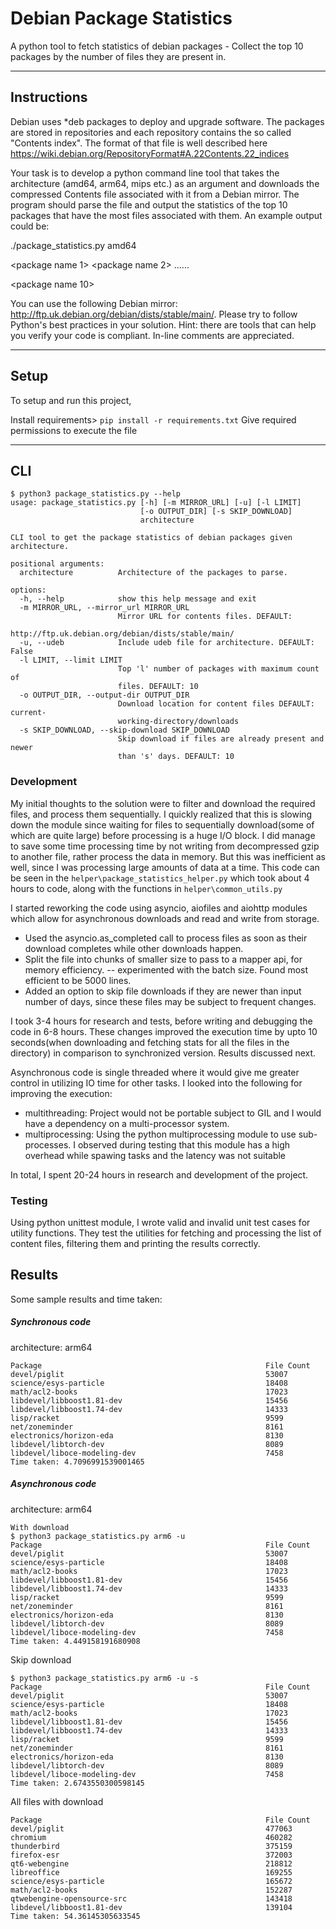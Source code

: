 # Debian Package Statistics
A python tool to fetch statistics of debian packages - Collect the top 10 packages by the number of files they are present in.

---

## Instructions

Debian uses *deb packages to deploy and upgrade software. The packages are stored in repositories and each repository contains the so called "Contents index". The format of that file is well described here https://wiki.debian.org/RepositoryFormat#A.22Contents.22_indices

 

Your task is to develop a python command line tool that takes the architecture (amd64, arm64, mips etc.) as an argument and downloads the compressed Contents file associated with it from a Debian mirror. The program should parse the file and output the statistics of the top 10 packages that have the most files associated with them. An example output could be:

 

./package_statistics.py amd64

 

<package name 1>         <number of files>
<package name 2>         <number of files>
......

<package name 10>         <number of files>
 

You can use the following Debian mirror: http://ftp.uk.debian.org/debian/dists/stable/main/. Please try to follow Python's best practices in your solution. Hint: there are tools that can help you verify your code is compliant. In-line comments are appreciated.

---

## Setup

To setup and run this project,

Install requirements> ``` pip install -r requirements.txt ```
Give required permissions to execute the file

---

## CLI

```
$ python3 package_statistics.py --help
usage: package_statistics.py [-h] [-m MIRROR_URL] [-u] [-l LIMIT]
                             [-o OUTPUT_DIR] [-s SKIP_DOWNLOAD]
                             architecture

CLI tool to get the package statistics of debian packages given architecture.

positional arguments:
  architecture          Architecture of the packages to parse.

options:
  -h, --help            show this help message and exit
  -m MIRROR_URL, --mirror_url MIRROR_URL
                        Mirror URL for contents files. DEFAULT:
                        http://ftp.uk.debian.org/debian/dists/stable/main/
  -u, --udeb            Include udeb file for architecture. DEFAULT: False
  -l LIMIT, --limit LIMIT
                        Top 'l' number of packages with maximum count of
                        files. DEFAULT: 10
  -o OUTPUT_DIR, --output-dir OUTPUT_DIR
                        Download location for content files DEFAULT: current-
                        working-directory/downloads
  -s SKIP_DOWNLOAD, --skip-download SKIP_DOWNLOAD
                        Skip download if files are already present and newer
                        than 's' days. DEFAULT: 10
```

### Development

My initial thoughts to the solution were to filter and download the required files, and process them sequentially. I quickly realized that this is slowing down the module since waiting for files to sequentially download(some of which are quite large) before processing is a huge I/O block.
I did manage to save some time processing time by not writing from decompressed gzip to another file, rather process the data in memory. But this was inefficient as well, since I was processing large amounts of data at a time.
This code can be seen in the ```helper\package_statistics_helper.py``` which took about 4 hours to code, along with the functions in ```helper\common_utils.py```

I started reworking the code using asyncio, aiofiles and aiohttp modules which allow for asynchronous downloads and read and write from storage.
- Used the asyncio.as_completed call to process files as soon as their download completes while other downloads happen.
- Split the file into chunks of smaller size to pass to a mapper api, for memory efficiency.
-- experimented with the batch size. Found most efficient to be 5000 lines.
- Added an option to skip file downloads if they are newer than input number of days, since these files may be subject to frequent changes.

I took 3-4 hours for research and tests, before writing and debugging the code in 6-8 hours. These changes improved the execution time by upto 10 seconds(when downloading and fetching stats for all the files in the directory) in comparison to synchronized version. Results discussed next.

Asynchronous code is single threaded where it would give me greater control in utilizing IO time for other tasks.
I looked into the following for improving the execution:
- multithreading: Project would not be portable subject to GIL and I would have a dependency on a multi-processor system.
- multiprocessing: Using the python multiprocessing module to use sub-processes. I observed during testing that this module has a high overhead while spawing tasks and the latency was not suitable

In total, I spent 20-24 hours in research and development of the project.
### Testing

Using python unittest module, I wrote valid and invalid unit test cases for utility functions. They test the utilities for fetching and processing the list of content files, filtering them and printing the results correctly.

## Results

Some sample results and time taken:

##### Synchronous code
architecture: arm64
```
Package                                                  File Count
devel/piglit                                             53007
science/esys-particle                                    18408
math/acl2-books                                          17023
libdevel/libboost1.81-dev                                15456
libdevel/libboost1.74-dev                                14333
lisp/racket                                              9599
net/zoneminder                                           8161
electronics/horizon-eda                                  8130
libdevel/libtorch-dev                                    8089
libdevel/liboce-modeling-dev                             7458
Time taken: 4.7096991539001465
```
##### Asynchronous code
architecture: arm64
```
With download
$ python3 package_statistics.py arm6 -u
Package                                                  File Count
devel/piglit                                             53007
science/esys-particle                                    18408
math/acl2-books                                          17023
libdevel/libboost1.81-dev                                15456
libdevel/libboost1.74-dev                                14333
lisp/racket                                              9599
net/zoneminder                                           8161
electronics/horizon-eda                                  8130
libdevel/libtorch-dev                                    8089
libdevel/liboce-modeling-dev                             7458
Time taken: 4.449158191680908
```
Skip download
```
$ python3 package_statistics.py arm6 -u -s
Package                                                  File Count
devel/piglit                                             53007
science/esys-particle                                    18408
math/acl2-books                                          17023
libdevel/libboost1.81-dev                                15456
libdevel/libboost1.74-dev                                14333
lisp/racket                                              9599
net/zoneminder                                           8161
electronics/horizon-eda                                  8130
libdevel/libtorch-dev                                    8089
libdevel/liboce-modeling-dev                             7458
Time taken: 2.6743550300598145
```
All files with download
```
Package                                                  File Count
devel/piglit                                             477063
chromium                                                 460282
thunderbird                                              375159
firefox-esr                                              372003
qt6-webengine                                            218812
libreoffice                                              169255
science/esys-particle                                    165672
math/acl2-books                                          152287
qtwebengine-opensource-src                               143418
libdevel/libboost1.81-dev                                139104
Time taken: 54.36145305633545
```


